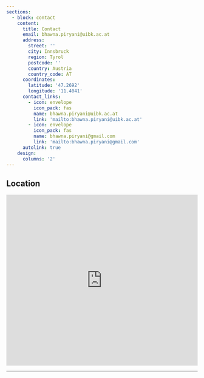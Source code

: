 ```yaml
---
sections:
  - block: contact
    content:
      title: Contact
      email: bhawna.piryani@uibk.ac.at
      address:
        street: ''
        city: Innsbruck
        region: Tyrol
        postcode: ''
        country: Austria
        country_code: AT
      coordinates:
        latitude: '47.2692'
        longitude: '11.4041'
      contact_links:
        - icon: envelope
          icon_pack: fas
          name: bhawna.piryani@uibk.ac.at
          link: 'mailto:bhawna.piryani@uibk.ac.at'
        - icon: envelope
          icon_pack: fas
          name: bhawna.piryani@gmail.com
          link: 'mailto:bhawna.piryani@gmail.com'
      autolink: true
    design:
      columns: '2'
---
```

## Location
<iframe src="https://www.google.com/maps/embed?pb=!1m18!1m12!1m3!1d10897.234567890123!2d11.4041!3d47.2692!2m3!1f0!2f0!3f0!3m2!1i1024!2i768!4f13.1!3m3!1m2!1s0x479d6e8a5f8f0001%3A0x1234567890abcdef!2sInnsbruck%2C%20Austria!5e0!3m2!1sen!2sat!4v1234567890123!5m2!1sen!2sat" width="100%" height="450" style="border:0;" allowfullscreen="" loading="lazy" referrerpolicy="no-referrer-when-downgrade"></iframe>

---
